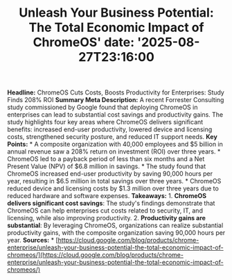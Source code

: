 ﻿---
title: "Unleash Your Business Potential: The Total Economic Impact of ChromeOS'
date: '2025-08-27T23:16:00"
category: "Markets"
summary: ""
slug: "unleash your business potential the total economic impact of"
source_urls:
  - "https://cloud.google.com/blog/products/chrome-enterprise/unleash-your-business-potential-the-total-economic-impact-of-chromeos/"
seo:
  title: "Unleash Your Business Potential: The Total Economic Impact of ChromeOS | Hash n Hedge'
  description: '"
  keywords: ["news", "markets", "brief"]
---
**Headline:** ChromeOS Cuts Costs, Boosts Productivity for Enterprises: Study Finds 208% ROI  **Summary Meta Description:** A recent Forrester Consulting study commissioned by Google found that deploying ChromeOS in enterprises can lead to substantial cost savings and productivity gains. The study highlights four key areas where ChromeOS delivers significant benefits: increased end-user productivity, lowered device and licensing costs, strengthened security posture, and reduced IT support needs.  **Key Points:**  * A composite organization with 40,000 employees and $5 billion in annual revenue saw a 208% return on investment (ROI) over three years. * ChromeOS led to a payback period of less than six months and a Net Present Value (NPV) of $6.8 million in savings. * The study found that ChromeOS increased end-user productivity by saving 90,000 hours per year, resulting in $6.5 million in total savings over three years. * ChromeOS reduced device and licensing costs by $1.3 million over three years due to reduced hardware and software expenses.  **Takeaways:**  1. **ChromeOS delivers significant cost savings**: The study's findings demonstrate that ChromeOS can help enterprises cut costs related to security, IT, and licensing, while also improving productivity. 2. **Productivity gains are substantial**: By leveraging ChromeOS, organizations can realize substantial productivity gains, with the composite organization saving 90,000 hours per year.  **Sources:**  * [https://cloud.google.com/blog/products/chrome-enterprise/unleash-your-business-potential-the-total-economic-impact-of-chromeos/](https://cloud.google.com/blog/products/chrome-enterprise/unleash-your-business-potential-the-total-economic-impact-of-chromeos/) 
